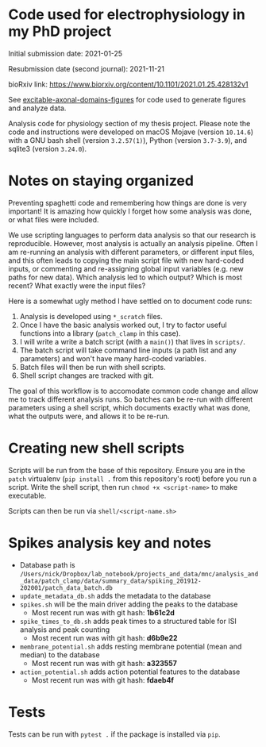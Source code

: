 # Code used for electrophysiology in my PhD project

Initial submission date: 2021-01-25 

Resubmission date (second journal): 2021-11-21

bioRxiv link: https://www.biorxiv.org/content/10.1101/2021.01.25.428132v1

See [excitable-axonal-domains-figures](https://github.com/nkicg6/excitable-axonal-domains-figures) for code used to generate figures and analyze data. 

Analysis code for physiology section of my thesis project. Please note the code and instructions were developed on macOS Mojave (version `10.14.6`) with a GNU bash shell (version `3.2.57(1)`), Python (version `3.7-3.9`), and sqlite3 (version `3.24.0`).

# Notes on staying organized

Preventing spaghetti code and remembering how things are done is very important! It is amazing how quickly I forget how some analysis was done, or what files were included. 

We use scripting languages to perform data analysis so that our research is reproducible. However, most analysis is actually an analysis pipeline. Often I am re-running an analysis with different parameters, or different input files, and this often leads to copying the main script file with new hard-coded inputs, or commenting and re-assigning global input variables (e.g. new paths for new data). Which analysis led to which output? Which is most recent? What exactly were the input files? 

Here is a somewhat ugly method I have settled on to document code runs:

1. Analysis is developed using `*_scratch` files.
1. Once I have the basic analysis worked out, I try to factor useful functions into a library (`patch_clamp` in this case).
1. I will write a write a batch script (with a `main()`) that lives in `scripts/`.
1. The batch script will take command line inputs (a path list and any parameters) and won't have many hard-coded variables.
1. Batch files will then be run with shell scripts. 
1. Shell script changes are tracked with git.

The goal of this workflow is to accomodate common code change and allow me to track different analysis runs. So batches can be re-run with different parameters using a shell script, which documents exactly what was done, what the outputs were, and allows it to be re-run.

# Creating new shell scripts

Scripts will be run from the base of this repository. Ensure you are in the `patch` virtualenv (`pip install .` from this repository's root) before you run a script. Write the shell script, then run `chmod +x <script-name>` to make executable. 

Scripts can then be run via `shell/<script-name.sh>`

# Spikes analysis key and notes

- Database path is `/Users/nick/Dropbox/lab_notebook/projects_and_data/mnc/analysis_and_data/patch_clamp/data/summary_data/spiking_201912-202001/patch_data_batch.db`
- `update_metadata_db.sh` adds the metadata to the database
- `spikes.sh` will be the main driver adding the peaks to the database
  - Most recent run was with git hash: **1b61c2d**
- `spike_times_to_db.sh` adds peak times to a structured table for ISI analysis and peak counting
  - Most recent run was with git hash: **d6b9e22**
- `membrane_potential.sh` adds resting membrane potential (mean and median) to the database
  - Most recent run was with git hash: **a323557**
- `action_potential.sh` adds action potential features to the database
  - Most recent run was with git hash: **fdaeb4f**

# Tests

Tests can be run with `pytest .` if the package is installed via `pip`.   
